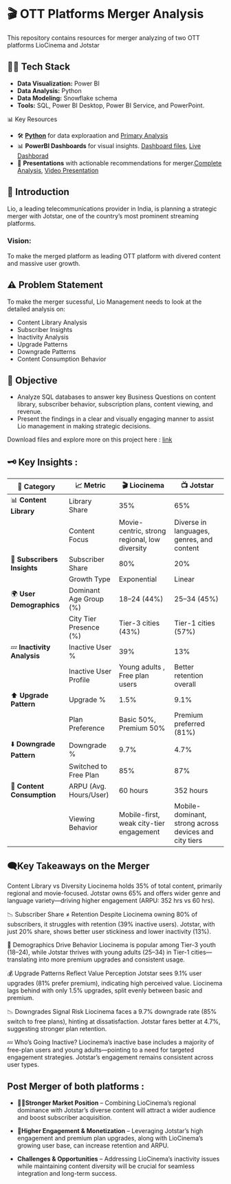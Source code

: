 # 🎬 OTT Platforms Merger Analysis 

This repository contains resources for merger analyzing of two OTT platforms LioCinema and Jotstar

## 👩‍💻 Tech Stack  
- **Data Visualization:** Power BI  
- **Data Analysis:** Python  
- **Data Modeling:** Snowflake schema  
- **Tools:**  SQL, Power BI Desktop, Power BI Service, and PowerPoint.

📊 Key Resources
- 🛠️ [**Python**](https://github.com/PunamGodugula/OTT-Market-Meger-Analysis/tree/main/Python%20files) for data exploraation and [Primary Analysis](https://github.com/PunamGodugula/OTT-Merger/tree/main/Python%20files)
- 📊 **PowerBI Dashboards** for visual insights. [Dashboard files](https://github.com/PunamGodugula/OTT-Market-Meger-Analysis/tree/main/PowerBI%20Dasboard), [Live Dashborad](https://app.powerbi.com/view?r=eyJrIjoiOTQ2MjNiOTAtMTYzYy00YTNmLWEyYzAtM2M2NTNmOGMxOTM5IiwidCI6ImM2ZTU0OWIzLTVmNDUtNDAzMi1hYWU5LWQ0MjQ0ZGM1YjJjNCJ9&pageName=66003f1609d930b3aabc)
- 📑 **Presentations** with actionable recommendations for merger.[Complete Analysis](https://github.com/PunamGodugula/OTT-Market-Meger-Analysis/blob/main/liojotstar_primary_secondary_analysis.pdf), [Video Presentation](https://youtu.be/ejMtdmA9LFY)

## 📝 Introduction  
Lio, a leading telecommunications provider in India, is planning a strategic merger with Jotstar, one of the country’s most prominent streaming platforms.

### Vision:  
To make the merged platform as leading OTT platform with divered content and massive user growth.

## ⚠️ Problem Statement  
 To make the merger sucessful, Lio Management needs to look at the detailed analysis on:
- Content Library Analysis 
- Subscriber Insights
- Inactivity Analysis
- Upgrade Patterns
- Downgrade Patterns
- Content Consumption Behavior

## 🎯 Objective  
- Analyze SQL databases to answer key Business Questions on content library, subscriber behavior, subscription plans, content viewing, and revenue.
- Present the findings in a clear and visually engaging manner to assist Lio management in making strategic decisions.

Download files and explore more on this project here : [link](https://codebasics.io/challenge/codebasics-resume-project-challenge#uploadSuccess17)

## 🗝️ Key Insights : 

| 📂 **Category**                | 📈 **Metric**                    | 🎬 **Liocinema**                                          | 📺 **Jotstar**                                           |
|-------------------------------|----------------------------------|-----------------------------------------------------------|----------------------------------------------------------|
| 📊 **Content Library**         | Library Share                    | 35%                                                       | 65%                                                      |
|                                | Content Focus                    | Movie-centric, strong regional, low diversity             | Diverse in languages, genres, and content                |
| 👥 **Subscribers Insights**    | Subscriber Share                 | 80%                                                       | 20%                                                      |
|                                | Growth Type                      | Exponential                                               | Linear                                                   |
| 🌍 **User Demographics**       | Dominant Age Group (%)           | 18–24 (44%)                                               | 25–34 (45%)                                              |
|                                | City Tier Presence (%)           | Tier-3 cities (43%)                                       | Tier-1 cities (57%)                                      |
| 💤 **Inactivity Analysis**     | Inactive User %                  | 39%                                                       | 13%                                                      |
|                                | Inactive User Profile            | Young adults , Free plan users                       | Better retention overall                                 |
| ⬆️ **Upgrade Pattern**         | Upgrade %                        | 1.5%                                                      | 9.1%                                                     |
|                                | Plan Preference                  | Basic 50%, Premium 50%                                    | Premium preferred (81%)                                  |
| ⬇️ **Downgrade Pattern**       | Downgrade %                      | 9.7%                                                      | 4.7%                                                     |
|                                | Switched to Free Plan            | 85%                                                       | 87%                                                      |
| 🎥 **Content Consumption**     | ARPU (Avg. Hours/User)           | 60 hours                                                      | 352 hours                                                  |
|                                | Viewing Behavior                 | Mobile-first, weak city-tier engagement                   | Mobile-dominant, strong across devices and city tiers    |


## 🗨️Key Takeaways on the Merger
 Content Library vs Diversity
Liocinema holds 35% of total content, primarily regional and movie-focused. Jotstar owns 65% and offers wider genre and language variety—driving higher engagement (ARPU: 352 hrs vs 60 hrs).

📉 Subscriber Share ≠ Retention
Despite Liocinema owning 80% of subscribers, it struggles with retention (39% inactive users). Jotstar, with just 20% share, shows better user stickiness and lower inactivity (13%).

👥 Demographics Drive Behavior
Liocinema is popular among Tier-3 youth (18–24), while Jotstar thrives with young adults (25–34) in Tier-1 cities—translating into more premium upgrades and consistent usage.

💰 Upgrade Patterns Reflect Value Perception
Jotstar sees 9.1% user upgrades (81% prefer premium), indicating high perceived value. Liocinema lags behind with only 1.5% upgrades, split evenly between basic and premium.

📉 Downgrades Signal Risk
Liocinema faces a 9.7% downgrade rate (85% switch to free plans), hinting at dissatisfaction. Jotstar fares better at 4.7%, suggesting stronger plan retention.

💤 Who’s Going Inactive?
Liocinema’s inactive base includes a majority of free-plan users and young adults—pointing to a need for targeted engagement strategies. Jotstar’s engagement remains consistent across user types.

## Post Merger of both platforms :
- **💪🏻Stronger Market Position** – Combining LioCinema’s regional dominance with Jotstar’s diverse content will attract a wider audience and boost subscriber acquisition.
  
- **🚀Higher Engagement & Monetization** – Leveraging Jotstar’s high engagement and premium plan upgrades, along with LioCinema’s growing user base, can increase retention and ARPU.
  
- **Challenges & Opportunities** – Addressing LioCinema’s inactivity issues while maintaining content diversity will be crucial for seamless integration and long-term success.


  
